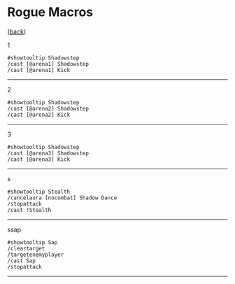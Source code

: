 <!--
    =====================================
    generator=datazen
    version=3.2.0
    hash=616e68866d31ea9b2c7f7541c3daab9c
    =====================================
-->

# Rogue Macros

([back](README.md))

1

```
#showtooltip Shadowstep
/cast [@arena1] Shadowstep
/cast [@arena1] Kick
```

---

2

```
#showtooltip Shadowstep
/cast [@arena2] Shadowstep
/cast [@arena2] Kick
```

---

3

```
#showtooltip Shadowstep
/cast [@arena3] Shadowstep
/cast [@arena3] Kick
```

---

s

```
#showtooltip Stealth
/cancelaura [nocombat] Shadow Dance
/stopattack
/cast !Stealth
```

---

ssap

```
#showtooltip Sap
/cleartarget
/targetenemyplayer
/cast Sap
/stopattack
```

---
